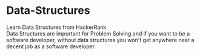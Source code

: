# Data-Structures
Learn Data Structures from HackerRank\
Data Structures are important for Problem Solving and if you want to be a software developer, without data structures you won't get anywhere near a decent job as a software developer.
